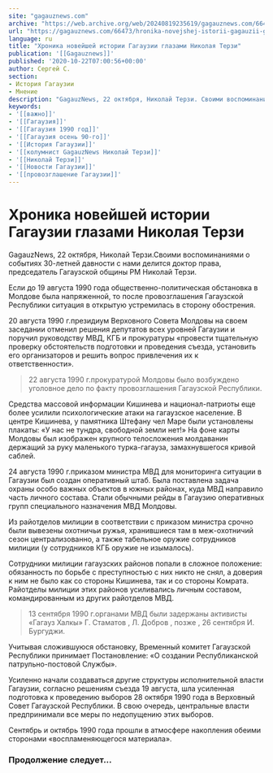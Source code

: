 ```yaml
---
site: "gagauznews.com"
archive: "https://web.archive.org/web/20240819235619/gagauznews.com/66473/hronika-novejshej-istorii-gagauzii-glazami-nikolaya-terzi.html"
url: "https://gagauznews.com/66473/hronika-novejshej-istorii-gagauzii-glazami-nikolaya-terzi.html"
language: ru
title: "Хроника новейшей истории Гагаузии глазами Николая Терзи"
publication: '[[Gagauznews]]'
published: '2020-10-22T07:00:56+00:00'
author: Сергей С.
section:
- История Гагаузии
- Мнение
description: "GagauzNews, 22 октября, Николай Терзи. Своими воспоминаниями о событиях 30-летней давности с нами делится доктор права, председатель Гагаузской общины РМ Николай Терзи. Если до 19 августа 1990 года общественно-политическая обстановка в Молдове была напряженной, то после провозглашения Гагаузской Республики ситуация в открытую устремилась в сторону обострения. 20 августа 1990 г. президиум Верховного Совета Молдовы на своем заседании отменил решения депутатов всех уровней Гагаузии и поручил руководству МВД, КГБ и прокуратуры «провести тщательную проверку обстоятельств подготовки и проведения съезда, установить его организаторов и решить вопрос привлечения их к ответственности». 22 августа 1990 г. прокуратурой Молдовы было возбуждено уголовное дело по факту […]"
keywords:
- '[[важно]]'
- '[[Гагаузия]]'
- '[[Гагаузия 1990 год]]'
- '[[Гагаузия осень 90-го]]'
- '[[История Гагаузии]]'
- '[[колумнист GagauzNews Николай Терзи]]'
- '[[Николай Терзи]]'
- '[[Новости Гагаузии]]'
- '[[провозглашение Гагаузии]]'
---
```


# Хроника новейшей истории Гагаузии глазами Николая Терзи

GagauzNews, 22 октября, Николай Терзи.Своими воспоминаниями о событиях 30-летней давности с нами делится доктор права, председатель Гагаузской общины РМ Николай Терзи.

Если до 19 августа 1990 года общественно-политическая обстановка в Молдове была напряженной, то после провозглашения Гагаузской Республики ситуация в открытую устремилась в сторону обострения.

20 августа 1990 г.президиум Верховного Совета Молдовы на своем заседании отменил решения депутатов всех уровней Гагаузии и поручил руководству МВД, КГБ и прокуратуры «провести тщательную проверку обстоятельств подготовки и проведения съезда, установить его организаторов и решить вопрос привлечения их к ответственности».

> 22 августа 1990 г.прокуратурой Молдовы было возбуждено уголовное дело по факту провозглашения Гагаузской Республики.

Средства массовой информации Кишинева и национал-патриоты еще более усилили психологические атаки на гагаузское население. В центре Кишинева, у памятника Штефану чел Маре были установлены плакаты: «У нас не тундра, свободной земли нет!» На фоне карты Молдовы был изображен крупного телосложения молдаванин держащий за руку маленького турка-гагауза, замахнувшегося кривой саблей.

24 августа 1990 г.приказом министра МВД для мониторинга ситуации в Гагаузии был создан оперативный штаб. Была поставлена задача охраны особо важных объектов в южных районах, куда МВД направило часть личного состава. Стали обычными рейды в Гагаузию оперативных групп специального назначения МВД Молдовы.

Из райотделов милиции в соответствии с приказом министра срочно были вывезены охотничьи ружья, хранившиеся там в меж-охотничий сезон централизованно, а также табельное оружие сотрудников милиции (у сотрудников КГБ оружие не изымалось).

Сотрудники милиции гагаузских районов попали в сложное положение: обязанность по борьбе с преступностью с них никто не снял, а доверия к ним не было как со стороны Кишинева, так и со стороны Комрата. Райотделы милиции этих районов усиливались личным составом, командированным из других райотделов МВД.

> 13 сентября 1990 г.органами МВД были задержаны активисты «Гагауз Халкы» Г. Стаматов , Л. Добров , позже , 26 сентября И. Бургуджи.

Учитывая сложившуюся обстановку, Временный комитет Гагаузской Республики принимает Постановление: «О создании Республиканской патрульно-постовой Службы».

Усиленно начали создаваться другие структуры исполнительной власти Гагаузии, согласно решениям съезда 19 августа, шла усиленная подготовка к проведению выборов 28 октября 1990 года в Верховный Совет Гагаузской Республики. В свою очередь, центральные власти предпринимали все меры по недопущению этих выборов.

Сентябрь и октябрь 1990 года прошли в атмосфере накопления обеими сторонами «воспламеняющегося материала».

### Продолжение следует…